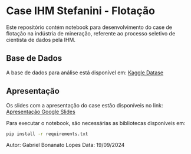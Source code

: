 # Case IHM Stefanini - Flotação

Este repositório contém notebook para desenvolvimento do case de flotação na indústria de mineração, referente ao processo seletivo de cientista de dados pela IHM.

## Base de Dados

A base de dados para análise está disponível em: [Kaggle Datase](https://www.kaggle.com/datasets/edumagalhaes/quality-prediction-in-a-mining-process/data)

## Apresentação

Os slides com a apresentação do case estão disponíveis no link: [Apresentação Google Slides](https://docs.google.com/presentation/d/1PyUaAru2rNrS0IEMQpmH3RHYBG3T_cAlDcbmU0aImv8/edit#slide=id.p)

Para executar o notebook, são necessárias as bibliotecas disponíveis em:

```bash
pip install -r requirements.txt
```

Autor: Gabriel Bonanato Lopes
Data: 19/09/2024